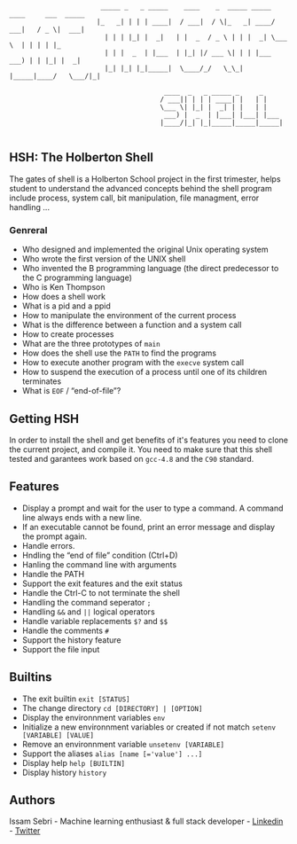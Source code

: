 ```

                       _____ _   _ _____    ____    _  _____ _____ ____     ___  _____ 
                      |_   _| | | | ____|  / ___|  / \|_   _| ____/ ___|   / _ \|  ___|
                        | | | |_| |  _|   | |  _  / _ \ | | |  _| \___ \  | | | | |_   
                        | | |  _  | |___  | |_| |/ ___ \| | | |___ ___) | | |_| |  _|  
                        |_| |_| |_|_____|  \____/_/   \_\_| |_____|____/   \___/|_|    

                                       ____  _   _ _____ _     _     
                                      / ___|| | | | ____| |   | |    
                                      \___ \| |_| |  _| | |   | |    
                                       ___) |  _  | |___| |___| |___ 
                                      |____/|_| |_|_____|_____|_____|
                                                                      
```

## HSH: The Holberton Shell
The gates of shell is a Holberton School project in the first trimester, helps student to understand the advanced
concepts behind the shell program include process, system call, bit manipulation, file managment, error handling ...

### Genreral

* Who designed and implemented the original Unix operating system
* Who wrote the first version of the UNIX shell
* Who invented the B programming language (the direct predecessor to the C programming language)
* Who is Ken Thompson
* How does a shell work
* What is a pid and a ppid
* How to manipulate the environment of the current process
* What is the difference between a function and a system call
* How to create processes
* What are the three prototypes of `main`
* How does the shell use the `PATH` to find the programs
* How to execute another program with the `execve` system call
* How to suspend the execution of a process until one of its children terminates
* What is `EOF` / “end-of-file”?

## Getting HSH
In order to install the shell and get benefits of it's features you need to clone the current project, and compile it.
You need to make sure that this shell tested and garantees work based on `gcc-4.8` and the `C90` standard.

## Features
* Display a prompt and wait for the user to type a command. A command line always ends with a new line.
* If an executable cannot be found, print an error message and display the prompt again.
* Handle errors.
* Hndling the “end of file” condition (Ctrl+D)
* Hanling the command line with arguments
* Handle the PATH
* Support the exit features and the exit status
* Handle the Ctrl-C to not terminate the shell
* Handling the command seperator `;`
* Handling `&&` and `||` logical operators
* Handle variable replacements `$?` and `$$`
* Handle the comments `#`
* Support the history feature
* Support the file input

## Builtins
* The exit builtin `exit [STATUS]`
* The change directory `cd [DIRECTORY] | [OPTION]`
* Display the environnment variables `env`
* Initialize a new environnment variables or created if not match `setenv [VARIABLE] [VALUE]`
* Remove an environnment variable `unsetenv [VARIABLE]`
* Support the aliases `alias [name [='value'] ...]`
* Display help `help [BUILTIN]`
* Display history `history`



## Authors
Issam Sebri - Machine learning enthusiast & full stack developer - [Linkedin](https://www.linkedin.com/in/issam-sebri/) - [Twitter](https://twitter.com/KoeusIss)
